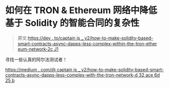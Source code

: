 # 如何在 TRON & Ethereum 网络中降低基于 Solidity 的智能合同的复杂性

> 原文:[https://dev . to/captain js _ v2/how-to-make-solidity-based-smart-contracts-async-dapps-less-complex-within-the-tron-ether eum-network-2c J1](https://dev.to/captainjs_v2/how-to-make-solidity-based-smart-contracts-async-dapps-less-complex-within-the-tron-ethereum-network-2cj1)

寻找一些认真的阿尔法测试者！

[https://medium . com/@ captain js _ v2/how-to-make-solidity-based-smart-contracts-async-dapps-less-complex-with-the-tron-network-d 32 ace 6d 25 b](https://medium.com/@CaptainJS_v2/how-to-make-solidity-based-smart-contracts-async-dapps-less-complex-within-the-tron-network-d32acee6d25b)